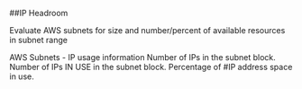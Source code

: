 ##IP Headroom

Evaluate AWS subnets for size and number/percent of available resources in subnet range

AWS Subnets - IP usage information
Number of IPs in the subnet block.
Number of IPs IN USE in the subnet block.
Percentage of #IP address space in use.
